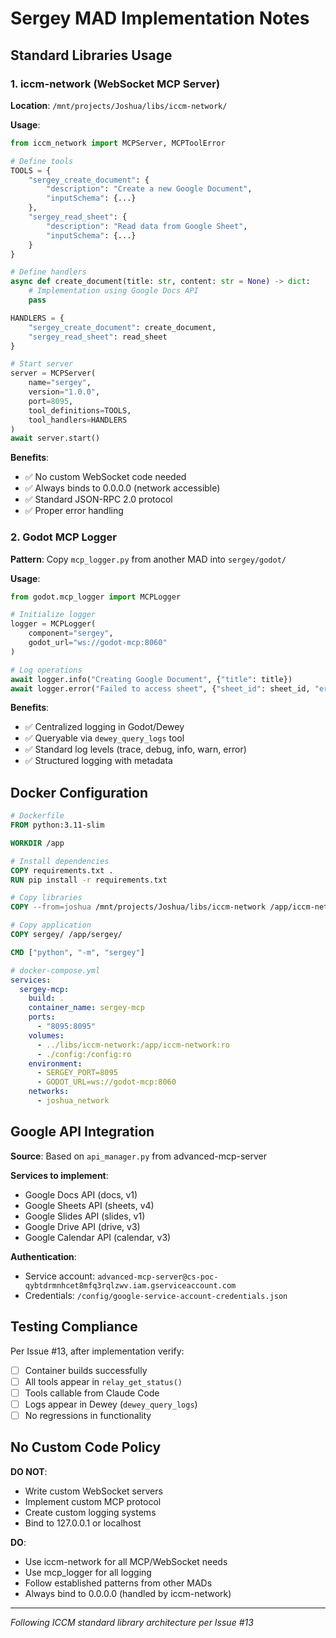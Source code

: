 # Sergey MAD Implementation Notes

## Standard Libraries Usage

### 1. iccm-network (WebSocket MCP Server)

**Location**: `/mnt/projects/Joshua/libs/iccm-network/`

**Usage**:
```python
from iccm_network import MCPServer, MCPToolError

# Define tools
TOOLS = {
    "sergey_create_document": {
        "description": "Create a new Google Document",
        "inputSchema": {...}
    },
    "sergey_read_sheet": {
        "description": "Read data from Google Sheet",
        "inputSchema": {...}
    }
}

# Define handlers
async def create_document(title: str, content: str = None) -> dict:
    # Implementation using Google Docs API
    pass

HANDLERS = {
    "sergey_create_document": create_document,
    "sergey_read_sheet": read_sheet
}

# Start server
server = MCPServer(
    name="sergey",
    version="1.0.0",
    port=8095,
    tool_definitions=TOOLS,
    tool_handlers=HANDLERS
)
await server.start()
```

**Benefits**:
- ✅ No custom WebSocket code needed
- ✅ Always binds to 0.0.0.0 (network accessible)
- ✅ Standard JSON-RPC 2.0 protocol
- ✅ Proper error handling

### 2. Godot MCP Logger

**Pattern**: Copy `mcp_logger.py` from another MAD into `sergey/godot/`

**Usage**:
```python
from godot.mcp_logger import MCPLogger

# Initialize logger
logger = MCPLogger(
    component="sergey",
    godot_url="ws://godot-mcp:8060"
)

# Log operations
await logger.info("Creating Google Document", {"title": title})
await logger.error("Failed to access sheet", {"sheet_id": sheet_id, "error": str(e)})
```

**Benefits**:
- ✅ Centralized logging in Godot/Dewey
- ✅ Queryable via `dewey_query_logs` tool
- ✅ Standard log levels (trace, debug, info, warn, error)
- ✅ Structured logging with metadata

## Docker Configuration

```dockerfile
# Dockerfile
FROM python:3.11-slim

WORKDIR /app

# Install dependencies
COPY requirements.txt .
RUN pip install -r requirements.txt

# Copy libraries
COPY --from=joshua /mnt/projects/Joshua/libs/iccm-network /app/iccm-network

# Copy application
COPY sergey/ /app/sergey/

CMD ["python", "-m", "sergey"]
```

```yaml
# docker-compose.yml
services:
  sergey-mcp:
    build: .
    container_name: sergey-mcp
    ports:
      - "8095:8095"
    volumes:
      - ../libs/iccm-network:/app/iccm-network:ro
      - ./config:/config:ro
    environment:
      - SERGEY_PORT=8095
      - GODOT_URL=ws://godot-mcp:8060
    networks:
      - joshua_network
```

## Google API Integration

**Source**: Based on `api_manager.py` from advanced-mcp-server

**Services to implement**:
- Google Docs API (docs, v1)
- Google Sheets API (sheets, v4)
- Google Slides API (slides, v1)
- Google Drive API (drive, v3)
- Google Calendar API (calendar, v3)

**Authentication**:
- Service account: `advanced-mcp-server@cs-poc-qybtdrmnhcet8mfq3rqlzwv.iam.gserviceaccount.com`
- Credentials: `/config/google-service-account-credentials.json`

## Testing Compliance

Per Issue #13, after implementation verify:
- [ ] Container builds successfully
- [ ] All tools appear in `relay_get_status()`
- [ ] Tools callable from Claude Code
- [ ] Logs appear in Dewey (`dewey_query_logs`)
- [ ] No regressions in functionality

## No Custom Code Policy

**DO NOT**:
- Write custom WebSocket servers
- Implement custom MCP protocol
- Create custom logging systems
- Bind to 127.0.0.1 or localhost

**DO**:
- Use iccm-network for all MCP/WebSocket needs
- Use mcp_logger for all logging
- Follow established patterns from other MADs
- Always bind to 0.0.0.0 (handled by iccm-network)

---
*Following ICCM standard library architecture per Issue #13*